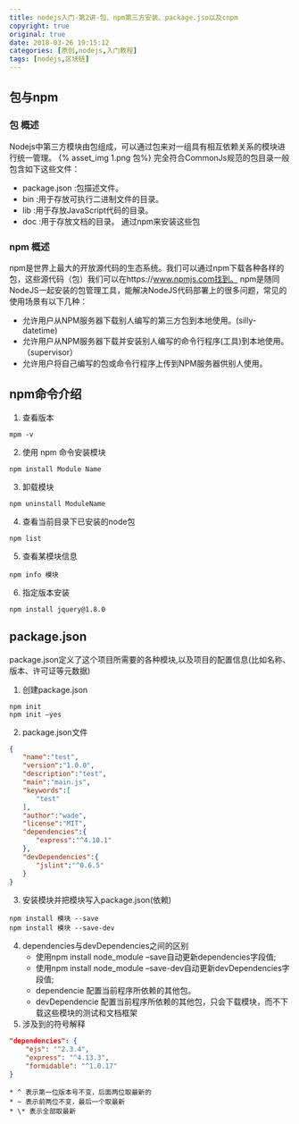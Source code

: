 ```yaml
---
title: nodejs入门-第2讲-包、npm第三方安装、package.jso以及cnpm
copyright: true
original: true
date: 2018-03-26 19:15:12
categories: [原创,nodejs,入门教程]
tags: [nodejs,区块链]
---
```

## 包与npm
### 包 概述
Nodejs中第三方模块由包组成，可以通过包来对一组具有相互依赖关系的模块进行统一管理。
{% asset_img 1.png  包%}
完全符合CommonJs规范的包目录一般包含如下这些文件：
* package.json :包描述文件。
* bin :用于存放可执行二进制文件的目录。
* lib :用于存放JavaScript代码的目录。
* doc :用于存放文档的目录。
通过npm来安装这些包

### npm 概述
npm是世界上最大的开放源代码的生态系统。我们可以通过npm下载各种各样的包，这些源代码（包）我们可以在https://www.npmjs.com找到。
npm是随同NodeJS一起安装的包管理工具，能解决NodeJS代码部署上的很多问题，常见的使用场景有以下几种：
* 允许用户从NPM服务器下载别人编写的第三方包到本地使用。(silly-datetime)
* 允许用户从NPM服务器下载并安装别人编写的命令行程序(工具)到本地使用。（supervisor）
* 允许用户将自己编写的包或命令行程序上传到NPM服务器供别人使用。

## npm命令介绍
1. 查看版本
```text
mpm -v
```
2. 使用 npm 命令安装模块
```text
npm install Module Name
```
3. 卸载模块
```text
npm uninstall ModuleName
```
4. 查看当前目录下已安装的node包
```text
npm list
```
5. 查看某模块信息
```text
npm info 模块
```
6. 指定版本安装
```text
npm install jquery@1.8.0
```

## package.json
package.json定义了这个项目所需要的各种模块,以及项目的配置信息(比如名称、版本、许可证等元数据)
1. 创建package.json
```text
npm init 
npm init –yes
```
2. package.json文件
```json
{
　　"name":"test",
　　"version":"1.0.0",
　　"description":"test",
　　"main":"main.js",
　　"keywords":[
　　　　"test"
　　],
　　"author":"wade",
　　"license":"MIT",
　　"dependencies":{
　　　　"express":"^4.10.1"
　　},
　　"devDependencies":{
　　　　"jslint":"^0.6.5"
　　}
}
```
3. 安装模块并把模块写入package.json(依赖)
```text
npm install 模块 --save
npm install 模块 --save-dev
```
4. dependencies与devDependencies之间的区别
    * 使用npm install node_module –save自动更新dependencies字段值; 
    * 使用npm install node_module –save-dev自动更新devDependencies字段值;
    * dependencie 配置当前程序所依赖的其他包。 
    * devDependencie 配置当前程序所依赖的其他包，只会下载模块，而不下载这些模块的测试和文档框架
5. 涉及到的符号解释
```json
"dependencies": { 
    "ejs": "^2.3.4", 
    "express": "^4.13.3", 
    "formidable": "^1.0.17" 
}
```
    * ^ 表示第一位版本号不变，后面两位取最新的 
    * ~ 表示前两位不变，最后一个取最新 
    * \* 表示全部取最新


